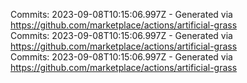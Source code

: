 Commits: 2023-09-08T10:15:06.997Z - Generated via https://github.com/marketplace/actions/artificial-grass
<br>
Commits: 2023-09-08T10:15:06.997Z - Generated via https://github.com/marketplace/actions/artificial-grass
<br>
Commits: 2023-09-08T10:15:06.997Z - Generated via https://github.com/marketplace/actions/artificial-grass
<br>
